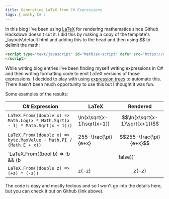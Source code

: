 ```yaml
---
title: Generating LaTeX from C# Expressions
tags: [ math, C# ]
---
```


In this blog I've been using [LaTeX](https://en.wikipedia.org/wiki/LaTeX) for rendering mathematics
since Github Hackdown doesn't cut it. I did this by making a copy of the template's
_layouts\default.html and adding this to the head and then using $$ to delimit the math:

```html
<script type="text/javascript" id="MathJax-script" defer src="https://cdn.jsdelivr.net/npm/mathjax@3/es5/tex-svg.js">
</script>
```

While writing blog entries I've been finding myself writing expressions in C# and then writing
formatting code to emit LaTeX versions of those expressions. I decided to play with using
[expression
trees](https://docs.microsoft.com/en-us/dotnet/csharp/programming-guide/concepts/expression-trees/)
to automate this. There hasn't been much opportunity to use this but I thought it was fun.

Some examples of the results:

|C# Expression|LaTeX|Rendered|
|-------------|-----|--------|
|`LaTeX.From((double x) => Math.Log(x * Math.Sqrt(x - 1) * Math.Sqrt(x + 1)))`|\ln(x\sqrt{x-1}\sqrt{x+1})|$$\ln(x\sqrt{x-1}\sqrt{x+1})$$|
|`LaTeX.From((double x) => byte.MaxValue - Math.PI / (Math.E + x))`|255-\frac{\pi}{e+x}|$$255-\frac{\pi}{e+x}$$|
|`LaTeX.From((bool b) => !b && (b || false))`|\neg b\wedge (b\vee F)|$$\neg b\wedge (b\vee F)$$|
|`LaTeX.From((double z) => (+z) * (-z))`|z(-z)|$$z(-z)$$|

The code is easy and mostly tedious and so I won't go into the details here, but you can check it
out on Github (link above).